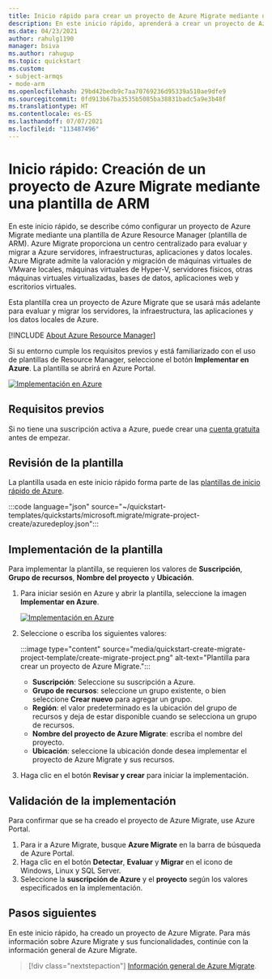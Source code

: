 ```yaml
---
title: Inicio rápido para crear un proyecto de Azure Migrate mediante una plantilla de Azure Resource Manager.
description: En este inicio rápido, aprenderá a crear un proyecto de Azure Migrate mediante una plantilla de Azure Resource Manager (plantilla de ARM).
ms.date: 04/23/2021
author: rahulg1190
manager: bsiva
ms.author: rahugup
ms.topic: quickstart
ms.custom:
- subject-armqs
- mode-arm
ms.openlocfilehash: 29bd42bedb9c7aa70769236d95339a510ae9dfe9
ms.sourcegitcommit: 0fd913b67ba3535b5085ba38831badc5a9e3b48f
ms.translationtype: HT
ms.contentlocale: es-ES
ms.lasthandoff: 07/07/2021
ms.locfileid: "113487496"
---
```

# <a name="quickstart-create-an-azure-migrate-project-using-an-arm-template"></a>Inicio rápido: Creación de un proyecto de Azure Migrate mediante una plantilla de ARM

En este inicio rápido, se describe cómo configurar un proyecto de Azure Migrate mediante una plantilla de Azure Resource Manager (plantilla de ARM). Azure Migrate proporciona un centro centralizado para evaluar y migrar a Azure servidores, infraestructuras, aplicaciones y datos locales. Azure Migrate admite la valoración y migración de máquinas virtuales de VMware locales, máquinas virtuales de Hyper-V, servidores físicos, otras máquinas virtuales virtualizadas, bases de datos, aplicaciones web y escritorios virtuales.

Esta plantilla crea un proyecto de Azure Migrate que se usará más adelante para evaluar y migrar los servidores, la infraestructura, las aplicaciones y los datos locales de Azure.

[!INCLUDE [About Azure Resource Manager](../../includes/resource-manager-quickstart-introduction.md)]

Si su entorno cumple los requisitos previos y está familiarizado con el uso de plantillas de Resource Manager, seleccione el botón **Implementar en Azure**. La plantilla se abrirá en Azure Portal.

[![Implementación en Azure](../media/template-deployments/deploy-to-azure.svg)](https://portal.azure.com/#create/Microsoft.Template/uri/https%3A%2F%2Fraw.githubusercontent.com%2FAzure%2Fazure-quickstart-templates%2Fmaster%2Fquickstarts%2Fmicrosoft.migrate%2Fmigrate-project-create%2Fazuredeploy.json)

## <a name="prerequisites"></a>Requisitos previos

Si no tiene una suscripción activa a Azure, puede crear una [cuenta gratuita](https://azure.microsoft.com/free/?WT.mc_id=A261C142F) antes de empezar.

## <a name="review-the-template"></a>Revisión de la plantilla

La plantilla usada en este inicio rápido forma parte de las [plantillas de inicio rápido de Azure](https://azure.microsoft.com/resources/templates/migrate-project-create/).

:::code language="json" source="~/quickstart-templates/quickstarts/microsoft.migrate/migrate-project-create/azuredeploy.json":::



## <a name="deploy-the-template"></a>Implementación de la plantilla

Para implementar la plantilla, se requieren los valores de **Suscripción**, **Grupo de recursos**, **Nombre del proyecto** y **Ubicación**.

1. Para iniciar sesión en Azure y abrir la plantilla, seleccione la imagen **Implementar en Azure**.

   [![Implementación en Azure](../media/template-deployments/deploy-to-azure.svg)](https://portal.azure.com/#create/Microsoft.Template/uri/https%3A%2F%2Fraw.githubusercontent.com%2FAzure%2Fazure-quickstart-templates%2Fmaster%2Fquickstarts%2Fmicrosoft.migrate%2Fmigrate-project-create%2Fazuredeploy.json)

2. Seleccione o escriba los siguientes valores:

   :::image type="content" source="media/quickstart-create-migrate-project-template/create-migrate-project.png" alt-text="Plantilla para crear un proyecto de Azure Migrate.":::

   - **Suscripción**: Seleccione su suscripción a Azure.
   - **Grupo de recursos**: seleccione un grupo existente, o bien seleccione **Crear nuevo** para agregar un grupo.
   - **Región**: el valor predeterminado es la ubicación del grupo de recursos y deja de estar disponible cuando se selecciona un grupo de recursos.
   - **Nombre del proyecto de Azure Migrate**: escriba el nombre del proyecto.
   - **Ubicación**: seleccione la ubicación donde desea implementar el proyecto de Azure Migrate y sus recursos.

3. Haga clic en el botón **Revisar y crear** para iniciar la implementación.

## <a name="validate-the-deployment"></a>Validación de la implementación

Para confirmar que se ha creado el proyecto de Azure Migrate, use Azure Portal.


1. Para ir a Azure Migrate, busque **Azure Migrate** en la barra de búsqueda de Azure Portal.
2. Haga clic en el botón **Detectar**, **Evaluar** y **Migrar** en el icono de Windows, Linux y SQL Server.
3. Seleccione la **suscripción de Azure** y el **proyecto** según los valores especificados en la implementación.


## <a name="next-steps"></a>Pasos siguientes

En este inicio rápido, ha creado un proyecto de Azure Migrate. Para más información sobre Azure Migrate y sus funcionalidades, continúe con la información general de Azure Migrate.

> [!div class="nextstepaction"]
> [Información general de Azure Migrate](migrate-services-overview.md).
>
